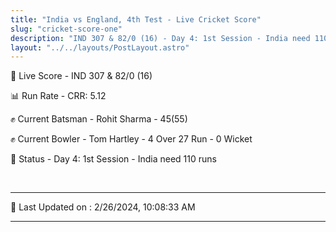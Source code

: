 ```yaml
---
title: "India vs England, 4th Test - Live Cricket Score"
slug: "cricket-score-one"
description: "IND 307 & 82/0 (16) - Day 4: 1st Session - India need 110 runs."
layout: "../../layouts/PostLayout.astro"
---
```


🔴 Live Score - IND 307 & 82/0 (16)  

📊 Run Rate - CRR: 5.12  

✊ Current Batsman - Rohit Sharma - 45(55)  

✊ Current Bowler - Tom Hartley - 4 Over 27 Run - 0 Wicket  

📑 Status - Day 4: 1st Session - India need 110 runs

<br />

***

📝 Last Updated on : 2/26/2024, 10:08:33 AM

***

